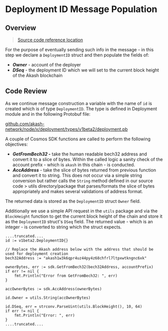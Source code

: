 # Deployment ID Message Population

## Overview

> [Source code reference location](https://github.com/chainzero/akash-client/blob/main/akashrpcclient\_withtx/main.go)

For the purpose of eventually sending such info in the message - in this step we declare a `DeploymentID` struct and then populate the fields of:

* _**Owner**_ - account of the deployer
* _**DSeq**_ - the deployment ID which we will set to the current block height of the Akash blockchain

## Code Review

As we continue message construction a variable with the name of `id` is created which is of type `DeploymentID`.  The type is defined in Deployment module and in the following Protobuf file:

[github.com/akash-network/node/x/deployment/types/v1beta2/deployment.pb](https://github.com/akash-network/node/blob/52d5ee5caa2c6e5a5e59893d903d22fe450d6045/x/deployment/types/v1beta2/deployment.pb.go#L59)

A couple of Cosmos SDK functions are called to perform the following objectives:

* _**GetFromBech32 -**_ take the human readable bech32 address and convert it to a slice of bytes.  Within the called logic a sanity check of the account prefix - which is `akash` in this chain - is conducted.
* _**AccAddress**_ - take the slice of bytes returned from previous function and convert it to string.  This does not occur via a simple string conversion but rather calls the `String` method defined in our source code > utils directory/package that parses/formats the slice of bytes appropriately and makes several validations of address format.

The returned data is stored as the `DeploymentID` struct `Owner` field.

Additionally we use a simple API request in the `utils` package and via the `BlockHeight` function to get the current block height of the chain and store it as the `DeploymentID` struct's `DSeq` field.  The returned value - which is an integer - is converted to string which the struct expects.

```
....truncated....
id := v1beta2.DeploymentID{}

// Replace the Akash address below with the address that should be used for deployment creation
bech32Address := "akash1w3k6qpr4uz44py4z68chfrl7ltpxwtkngnc6xk"

ownerBytes, err := sdk.GetFromBech32(bech32Address, accountPrefix)
if err != nil {
	fmt.Println("Error from GetFromBech32: ", err)
}

accOwnerBytes := sdk.AccAddress(ownerBytes)

id.Owner = utils.String(accOwnerBytes)

id.DSeq, err = strconv.ParseUint(utils.BlockHeight(), 10, 64)
if err != nil {
	fmt.Println("Error: ", err)
}
....truncated....
```
